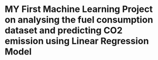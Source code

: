 <h1>MY First Machine Learning Project on analysing the fuel consumption dataset and predicting CO2 emission using Linear Regression Model
